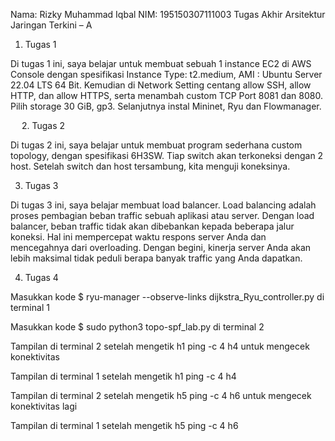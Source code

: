 Nama: Rizky Muhammad Iqbal
NIM: 195150307111003
Tugas Akhir Arsitektur Jaringan Terkini – A

1.	Tugas 1
 
Di tugas 1 ini, saya belajar untuk membuat sebuah 1 instance EC2 di AWS Console dengan spesifikasi Instance Type: t2.medium, AMI : Ubuntu Server 22.04 LTS 64 Bit. Kemudian di Network Setting centang allow SSH, allow HTTP, dan allow HTTPS, serta menambah custom TCP Port 8081 dan 8080. Pilih storage 30 GiB, gp3. Selanjutnya instal Mininet, Ryu dan Flowmanager.

 
2.	Tugas 2
 
Di tugas 2 ini, saya belajar untuk membuat program sederhana custom topology, dengan spesifikasi 6H3SW. Tiap switch akan terkoneksi dengan 2 host. Setelah switch dan host tersambung, kita menguji koneksinya.

3.	Tugas 3
 
Di tugas 3 ini, saya belajar membuat load balancer. Load balancing adalah proses pembagian beban traffic sebuah aplikasi atau server. Dengan load balancer, beban traffic tidak akan dibebankan kepada beberapa jalur koneksi. Hal ini mempercepat waktu respons server Anda dan mencegahnya dari overloading. Dengan begini, kinerja server Anda akan lebih maksimal tidak peduli berapa banyak traffic yang Anda dapatkan.

4.	Tugas 4
 
Masukkan kode $ ryu-manager --observe-links dijkstra_Ryu_controller.py di terminal 1

 
Masukkan kode $ sudo python3 topo-spf_lab.py di terminal 2

 
Tampilan di terminal 2 setelah mengetik h1 ping -c 4 h4 untuk mengecek konektivitas

 
Tampilan di terminal 1 setelah mengetik h1 ping -c 4 h4

 
Tampilan di terminal 2 setelah mengetik h5 ping -c 4 h6 untuk mengecek konektivitas lagi

 
Tampilan di terminal 1 setelah mengetik h5 ping -c 4 h6


